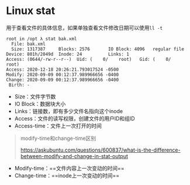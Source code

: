 # Linux stat

用于查看文件的具体信息，如果单独查看文件修改日期可以使用`ll -t`

```
root in /opt λ stat bak.xml 
  File: bak.xml
  Size: 1317387   	Blocks: 2576       IO Block: 4096   regular file
Device: 801h/2049d	Inode: 24          Links: 1
Access: (0644/-rw-r--r--)  Uid: (    0/    root)   Gid: (    0/    root)
Access: 2020-12-18 20:26:21.793017524 -0500
Modify: 2020-09-09 00:12:37.989966656 -0400
Change: 2020-09-09 00:12:37.989966656 -0400
 Birth: -                    
```

- Size：文件字节数
- IO Block：数据块大小
- Links：链接数，即有多少文件名指向这个inode
- Access：文件的读写权限，创建文件的用户ID和组ID
- Access-time：文件上一次打开的时间

> modify-time和change-time区别
>
> https://askubuntu.com/questions/600837/what-is-the-difference-between-modify-and-change-in-stat-output

- Modify-time：==文件内容上一次变动的时间==
- Change-time：==inode上一次变动的时间==